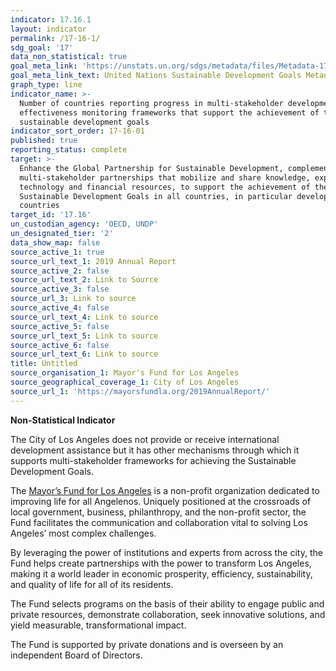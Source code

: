 ```yaml
---
indicator: 17.16.1
layout: indicator
permalink: /17-16-1/
sdg_goal: '17'
data_non_statistical: true
goal_meta_link: 'https://unstats.un.org/sdgs/metadata/files/Metadata-17-16-01.pdf'
goal_meta_link_text: United Nations Sustainable Development Goals Metadata (pdf 468kB)
graph_type: line
indicator_name: >-
  Number of countries reporting progress in multi-stakeholder development
  effectiveness monitoring frameworks that support the achievement of the
  sustainable development goals
indicator_sort_order: 17-16-01
published: true
reporting_status: complete
target: >-
  Enhance the Global Partnership for Sustainable Development, complemented by
  multi-stakeholder partnerships that mobilize and share knowledge, expertise,
  technology and financial resources, to support the achievement of the
  Sustainable Development Goals in all countries, in particular developing
  countries
target_id: '17.16'
un_custodian_agency: 'OECD, UNDP'
un_designated_tier: '2'
data_show_map: false
source_active_1: true
source_url_text_1: 2019 Annual Report
source_active_2: false
source_url_text_2: Link to Source
source_active_3: false
source_url_3: Link to source
source_active_4: false
source_url_text_4: Link to source
source_active_5: false
source_url_text_5: Link to source
source_active_6: false
source_url_text_6: Link to source
title: Untitled
source_organisation_1: Mayor's Fund for Los Angeles
source_geographical_coverage_1: City of Los Angeles
source_url_1: 'https://mayorsfundla.org/2019AnnualReport/'
---
```

**Non-Statistical Indicator**

The City of Los Angeles does not provide or receive international development assistance but it has other mechanisms through which it supports multi-stakeholder frameworks for achieving the Sustainable Development Goals. 

The [Mayor’s Fund for Los Angeles](https://mayorsfundla.org/) is a non-profit organization dedicated to improving life for all Angelenos. Uniquely positioned at the crossroads of local government, business, philanthropy, and the non-profit sector, the Fund facilitates the communication and collaboration vital to solving Los Angeles’ most complex challenges.

By leveraging the power of institutions and experts from across the city, the Fund helps create partnerships with the power to transform Los Angeles, making it a world leader in economic prosperity, efficiency, sustainability, and quality of life for all of its residents.

The Fund selects programs on the basis of their ability to engage public and private resources, demonstrate collaboration, seek innovative solutions, and yield measurable, transformational impact.

The Fund is supported by private donations and is overseen by an independent Board of Directors.
